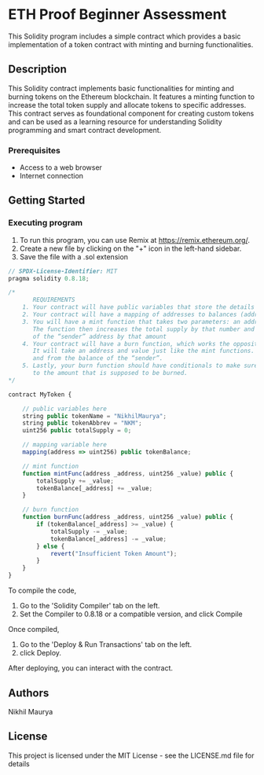 # ETH Proof Beginner Assessment 

This Solidity program includes a simple contract which provides a basic implementation of a token contract with minting and burning functionalities.

## Description

This Solidity contract implements basic functionalities for minting and burning tokens on the Ethereum blockchain. It features a minting function to increase the total token supply and allocate tokens to specific addresses. This contract serves as foundational component for creating custom tokens and can be used as a learning resource for understanding Solidity programming and smart contract development.

### Prerequisites

- Access to a web browser
- Internet connection
  
## Getting Started

### Executing program

1. To run this program, you can use Remix at https://remix.ethereum.org/.
2. Create a new file by clicking on the "+" icon in the left-hand sidebar.
3. Save the file with a .sol extension 

```javascript
// SPDX-License-Identifier: MIT
pragma solidity 0.8.18;

/*
       REQUIREMENTS
    1. Your contract will have public variables that store the details about your coin (Token Name, Token Abbrv., Total Supply)
    2. Your contract will have a mapping of addresses to balances (address => uint)
    3. You will have a mint function that takes two parameters: an address and a value. 
       The function then increases the total supply by that number and increases the balance 
       of the “sender” address by that amount
    4. Your contract will have a burn function, which works the opposite of the mint function, as it will destroy tokens. 
       It will take an address and value just like the mint functions. It will then deduct the value from the total supply 
       and from the balance of the “sender”.
    5. Lastly, your burn function should have conditionals to make sure the balance of "sender" is greater than or equal 
       to the amount that is supposed to be burned.
*/

contract MyToken { 

    // public variables here 
    string public tokenName = "NikhilMaurya";
    string public tokenAbbrev = "NKM";
    uint256 public totalSupply = 0;

    // mapping variable here
    mapping(address => uint256) public tokenBalance;

    // mint function 
    function mintFunc(address _address, uint256 _value) public {
        totalSupply += _value;
        tokenBalance[_address] += _value;
    }

    // burn function
    function burnFunc(address _address, uint256 _value) public {
        if (tokenBalance[_address] >= _value) {
            totalSupply -= _value;
            tokenBalance[_address] -= _value;
        } else {
            revert("Insufficient Token Amount");
        }
    }
}
```

To compile the code,
1. Go to the 'Solidity Compiler' tab on the left.
2. Set the Compiler to 0.8.18 or a compatible version, and click Compile

Once compiled,

1. Go to the 'Deploy & Run Transactions' tab on the left.
2. click Deploy.

After deploying, you can interact with the contract. 

## Authors

Nikhil Maurya


## License

This project is licensed under the MIT License - see the LICENSE.md file for details

